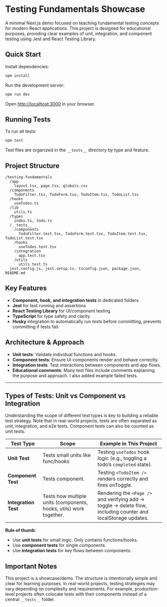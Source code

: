 # Testing Fundamentals Showcase

A minimal Next.js demo focused on teaching fundamental testing concepts for modern React applications. This project is designed for educational purposes, providing clear examples of unit, integration, and component testing using Jest and React Testing Library.

## Quick Start

Install dependencies:

```bash
npm install
```

Run the development server:

```bash
npm run dev
```

Open [http://localhost:3000](http://localhost:3000) in your browser.

## Running Tests

To run all tests:

```bash
npm test
```

Test files are organized in the `__tests__` directory by type and feature.

## Project Structure

```
/testing-fundamentals
  /app
    layout.tsx, page.tsx, globals.css
  /components
    TodoFilter.tsx, TodoForm.tsx, TodoItem.tsx, TodoList.tsx
  /hooks
    useTodos.ts
  /lib
    utils.ts
  /types
    index.ts, todo.ts
  /__tests__
    /components
      TodoFilter.test.tsx, TodoForm.test.tsx, TodoItem.test.tsx, TodoList.test.tsx
    /hooks
      useTodos.test.tsx
    /integration
      app.test.tsx
    /utils
      utils.test.ts
  jest.config.js, jest.setup.ts, tsconfig.json, package.json, README.md
```

## Key Features

- **Component, hook, and integration tests** in dedicated folders
- **Jest** for test running and assertions
- **React Testing Library** for UI/component testing
- **TypeScript** for type safety and clarity
- **Husky** integration to automatically run tests before committing, prevents committing if tests fail.

## Architecture & Approach

- **Unit tests**: Validate individual functions and hooks.
- **Component tests**: Ensure UI components render and behave correctly.
- **Integration tests**: Test interactions between components and app flows.
- **Educational comments**: Many test files include comments explaining the purpose and approach. I also added example failed tests.

---

## Types of Tests: Unit vs Component vs Integration

Understanding the scope of different test types is key to building a reliable test strategy. Note that in real-world projects, tests are often separated as unit, integration, and e2e tests. Component tests can also be counted as unit tests.

| Test Type            | Scope                                                              | Example in This Project                                                                                        |
| -------------------- | ------------------------------------------------------------------ | -------------------------------------------------------------------------------------------------------------- |
| **Unit Test**        | Tests small units like func/hooks                                  | Testing `useTodos` hook logic (e.g., toggling a todo’s `completed` state).                                     |
| **Component Test**   | Tests component.                                                   | Testing `<TodoItem />` renders correctly and fires onToggle.                                                   |
| **Integration Test** | Tests how multiple units (components, hooks, utils) work together. | Rendering the `<Page />` and verifying add → toggle → delete flow, including counter and localStorage updates. |

**Rule of thumb**:

- Use **unit tests** for small logic. Only contains functions/hooks.
- Use **component tests** for single components.
- Use **integration tests** for key flows between components.

## Important Notes

This project is a showcase/demo. The structure is intentionally simple and clear for learning purposes. In real-world projects, testing strategies may vary depending on complexity and requirements. For example, production-level projects often colocate tests with their components instead of a central `__tests__` folder.
